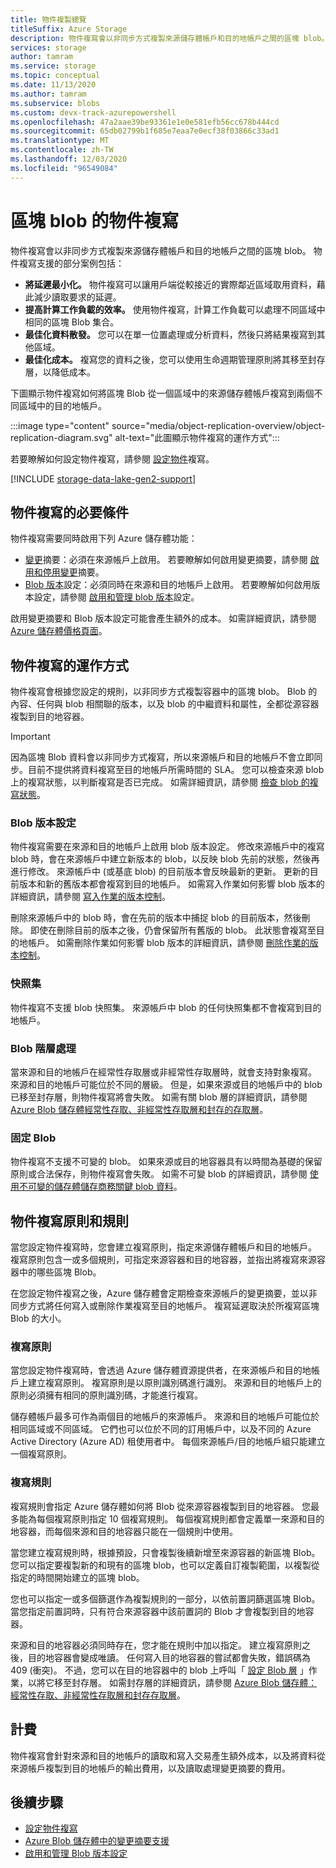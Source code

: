 ```yaml
---
title: 物件複製總覽
titleSuffix: Azure Storage
description: 物件複寫會以非同步方式複製來源儲存體帳戶和目的地帳戶之間的區塊 blob。 使用物件複寫可將讀取要求的延遲降到最低，以提高計算工作負載的效率、最佳化資料散發，並將成本降至最低。
services: storage
author: tamram
ms.service: storage
ms.topic: conceptual
ms.date: 11/13/2020
ms.author: tamram
ms.subservice: blobs
ms.custom: devx-track-azurepowershell
ms.openlocfilehash: 47a2aae39be93361e1e0e581efb56cc678b444cd
ms.sourcegitcommit: 65db02799b1f685e7eaa7e0ecf38f03866c33ad1
ms.translationtype: MT
ms.contentlocale: zh-TW
ms.lasthandoff: 12/03/2020
ms.locfileid: "96549084"
---
```

# <a name="object-replication-for-block-blobs"></a>區塊 blob 的物件複寫

物件複寫會以非同步方式複製來源儲存體帳戶和目的地帳戶之間的區塊 blob。 物件複寫支援的部分案例包括：

- **將延遲最小化。** 物件複寫可以讓用戶端從較接近的實際鄰近區域取用資料，藉此減少讀取要求的延遲。
- **提高計算工作負載的效率。** 使用物件複寫，計算工作負載可以處理不同區域中相同的區塊 Blob 集合。
- **最佳化資料散發。** 您可以在單一位置處理或分析資料，然後只將結果複寫到其他區域。
- **最佳化成本。** 複寫您的資料之後，您可以使用生命週期管理原則將其移至封存層，以降低成本。

下圖顯示物件複寫如何將區塊 Blob 從一個區域中的來源儲存體帳戶複寫到兩個不同區域中的目的地帳戶。

:::image type="content" source="media/object-replication-overview/object-replication-diagram.svg" alt-text="此圖顯示物件複寫的運作方式":::

若要瞭解如何設定物件複寫，請參閱 [設定物件](object-replication-configure.md)複寫。

[!INCLUDE [storage-data-lake-gen2-support](../../../includes/storage-data-lake-gen2-support.md)]

## <a name="prerequisites-for-object-replication"></a>物件複寫的必要條件

物件複寫需要同時啟用下列 Azure 儲存體功能：

- [變更](storage-blob-change-feed.md)摘要：必須在來源帳戶上啟用。 若要瞭解如何啟用變更摘要，請參閱 [啟用和停用變更](storage-blob-change-feed.md#enable-and-disable-the-change-feed)摘要。
- [Blob 版本](versioning-overview.md)設定：必須同時在來源和目的地帳戶上啟用。 若要瞭解如何啟用版本設定，請參閱 [啟用和管理 blob 版本](versioning-enable.md)設定。

啟用變更摘要和 Blob 版本設定可能會產生額外的成本。 如需詳細資訊，請參閱 [Azure 儲存體價格頁面](https://azure.microsoft.com/pricing/details/storage/)。

## <a name="how-object-replication-works"></a>物件複寫的運作方式

物件複寫會根據您設定的規則，以非同步方式複製容器中的區塊 blob。 Blob 的內容、任何與 blob 相關聯的版本，以及 blob 的中繼資料和屬性，全都從源容器複製到目的地容器。

> [!IMPORTANT]
> 因為區塊 Blob 資料會以非同步方式複寫，所以來源帳戶和目的地帳戶不會立即同步。目前不提供將資料複寫至目的地帳戶所需時間的 SLA。 您可以檢查來源 blob 上的複寫狀態，以判斷複寫是否已完成。 如需詳細資訊，請參閱 [檢查 blob 的複寫狀態](object-replication-configure.md#check-the-replication-status-of-a-blob)。

### <a name="blob-versioning"></a>Blob 版本設定

物件複寫需要在來源和目的地帳戶上啟用 blob 版本設定。 修改來源帳戶中的複寫 blob 時，會在來源帳戶中建立新版本的 blob，以反映 blob 先前的狀態，然後再進行修改。 來源帳戶中 (或基底 blob) 的目前版本會反映最新的更新。 更新的目前版本和新的舊版本都會複寫到目的地帳戶。 如需寫入作業如何影響 blob 版本的詳細資訊，請參閱 [寫入作業的版本控制](versioning-overview.md#versioning-on-write-operations)。

刪除來源帳戶中的 blob 時，會在先前的版本中捕捉 blob 的目前版本，然後刪除。 即使在刪除目前的版本之後，仍會保留所有舊版的 blob。 此狀態會複寫至目的地帳戶。 如需刪除作業如何影響 blob 版本的詳細資訊，請參閱 [刪除作業的版本控制](versioning-overview.md#versioning-on-delete-operations)。

### <a name="snapshots"></a>快照集

物件複寫不支援 blob 快照集。 來源帳戶中 blob 的任何快照集都不會複寫到目的地帳戶。

### <a name="blob-tiering"></a>Blob 階層處理

當來源和目的地帳戶在經常性存取層或非經常性存取層時，就會支持對象複寫。 來源和目的地帳戶可能位於不同的層級。 但是，如果來源或目的地帳戶中的 blob 已移至封存層，則物件複寫將會失敗。 如需有關 blob 層的詳細資訊，請參閱 [Azure Blob 儲存體經常性存取、非經常性存取層和封存的存取層](storage-blob-storage-tiers.md)。

### <a name="immutable-blobs"></a>固定 Blob

物件複寫不支援不可變的 blob。 如果來源或目的地容器具有以時間為基礎的保留原則或合法保存，則物件複寫會失敗。 如需不可變 blob 的詳細資訊，請參閱 [使用不可變的儲存體儲存商務關鍵 blob 資料](storage-blob-immutable-storage.md)。

## <a name="object-replication-policies-and-rules"></a>物件複寫原則和規則

當您設定物件複寫時，您會建立複寫原則，指定來源儲存體帳戶和目的地帳戶。 複寫原則包含一或多個規則，可指定來源容器和目的地容器，並指出將複寫來源容器中的哪些區塊 Blob。

在您設定物件複寫之後，Azure 儲存體會定期檢查來源帳戶的變更摘要，並以非同步方式將任何寫入或刪除作業複寫至目的地帳戶。 複寫延遲取決於所複寫區塊 Blob 的大小。

### <a name="replication-policies"></a>複寫原則

當您設定物件複寫時，會透過 Azure 儲存體資源提供者，在來源帳戶和目的地帳戶上建立複寫原則。 複寫原則是以原則識別碼進行識別。 來源和目的地帳戶上的原則必須擁有相同的原則識別碼，才能進行複寫。

儲存體帳戶最多可作為兩個目的地帳戶的來源帳戶。 來源和目的地帳戶可能位於相同區域或不同區域。 它們也可以位於不同的訂用帳戶中，以及不同的 Azure Active Directory (Azure AD) 租使用者中。 每個來源帳戶/目的地帳戶組只能建立一個複寫原則。

### <a name="replication-rules"></a>複寫規則

複寫規則會指定 Azure 儲存體如何將 Blob 從來源容器複製到目的地容器。 您最多能為每個複寫原則指定 10 個複寫規則。 每個複寫規則都會定義單一來源和目的地容器，而每個來源和目的地容器只能在一個規則中使用。

當您建立複寫規則時，根據預設，只會複製後續新增至來源容器的新區塊 Blob。 您可以指定要複製新的和現有的區塊 blob，也可以定義自訂複製範圍，以複製從指定的時間開始建立的區塊 blob。

您也可以指定一或多個篩選作為複製規則的一部分，以依前置詞篩選區塊 Blob。 當您指定前置詞時，只有符合來源容器中該前置詞的 Blob 才會複製到目的地容器。

來源和目的地容器必須同時存在，您才能在規則中加以指定。 建立複寫原則之後，目的地容器會變成唯讀。 任何寫入目的地容器的嘗試都會失敗，錯誤碼為 409 (衝突)。 不過，您可以在目的地容器中的 blob 上呼叫「 [設定 Blob 層](/rest/api/storageservices/set-blob-tier) 」作業，以將它移至封存層。 如需封存層的詳細資訊，請參閱 [Azure Blob 儲存體：經常性存取、非經常性存取層和封存存取層](storage-blob-storage-tiers.md#archive-access-tier)。

## <a name="billing"></a>計費

物件複寫會針對來源和目的地帳戶的讀取和寫入交易產生額外成本，以及將資料從來源帳戶複製到目的地帳戶的輸出費用，以及讀取處理變更摘要的費用。

## <a name="next-steps"></a>後續步驟

- [設定物件複寫](object-replication-configure.md)
- [Azure Blob 儲存體中的變更摘要支援](storage-blob-change-feed.md)
- [啟用和管理 Blob 版本設定](versioning-enable.md)
